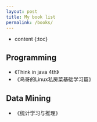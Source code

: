 ```yaml
---
layout: post
title: My book list
permalink: /books/
---
```


* content
{:toc}


Programming
-----------------------------------------------------------------

+ 《Think in java 4th》
+ 《鸟哥的Linux私房菜基础学习篇》


Data Mining
-----------------------------------------------------------------

+ 《统计学习与推理》